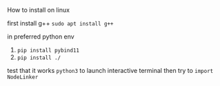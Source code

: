

How to install on linux 

first install g++ 
`sudo apt install g++` 

in preferred python env 
1. `pip install pybind11`
2. `pip install ./`

test that it works 
`python3` to launch interactive terminal 
then try to `import NodeLinker`
